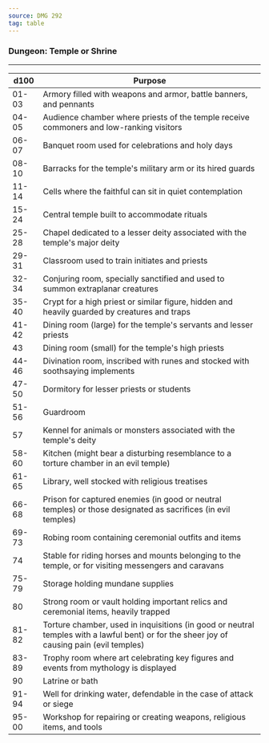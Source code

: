 ```yaml
---
source: DMG 292
tag: table
---
```


### Dungeon: Temple or Shrine
---
|d100|Purpose|
|----|------------|
|01-03|Armory filled with weapons and armor, battle banners, and pennants|
|04-05|Audience chamber where priests of the temple receive commoners and low-ranking visitors|
|06-07|Banquet room used for celebrations and holy days|
|08-10|Barracks for the temple's military arm or its hired guards|
|11-14|Cells where the faithful can sit in quiet contemplation|
|15-24|Central temple built to accommodate rituals|
|25-28|Chapel dedicated to a lesser deity associated with the temple's major deity|
|29-31|Classroom used to train initiates and priests|
|32-34|Conjuring room, specially sanctified and used to summon extraplanar creatures|
|35-40|Crypt for a high priest or similar figure, hidden and heavily guarded by creatures and traps|
|41-42|Dining room (large) for the temple's servants and lesser priests|
|43|Dining room (small) for the temple's high priests|
|44-46|Divination room, inscribed with runes and stocked with soothsaying implements|
|47-50|Dormitory for lesser priests or students|
|51-56|Guardroom|
|57|Kennel for animals or monsters associated with the temple's deity|
|58-60|Kitchen (might bear a disturbing resemblance to a torture chamber in an evil temple)|
|61-65|Library, well stocked with religious treatises|
|66-68|Prison for captured enemies (in good or neutral temples) or those designated as sacrifices (in evil temples)|
|69-73|Robing room containing ceremonial outfits and items|
|74|Stable for riding horses and mounts belonging to the temple, or for visiting messengers and caravans|
|75-79|Storage holding mundane supplies|
|80|Strong room or vault holding important relics and ceremonial items, heavily trapped|
|81-82|Torture chamber, used in inquisitions (in good or neutral temples with a lawful bent) or for the sheer joy of causing pain (evil temples)|
|83-89|Trophy room where art celebrating key figures and events from mythology is displayed|
|90|Latrine or bath|
|91-94|Well for drinking water, defendable in the case of attack or siege|
|95-00|Workshop for repairing or creating weapons, religious items, and tools|
